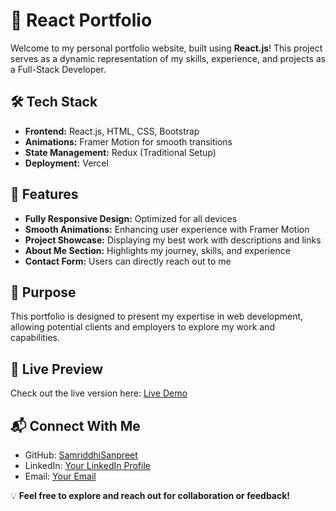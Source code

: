 # 🚀 React Portfolio

Welcome to my personal portfolio website, built using **React.js**! This project serves as a dynamic representation of my skills, experience, and projects as a Full-Stack Developer.

## 🛠️ Tech Stack
- **Frontend:** React.js, HTML, CSS, Bootstrap
- **Animations:** Framer Motion for smooth transitions
- **State Management:** Redux (Traditional Setup)
- **Deployment:** Vercel

## 📌 Features
- **Fully Responsive Design:** Optimized for all devices
- **Smooth Animations:** Enhancing user experience with Framer Motion
- **Project Showcase:** Displaying my best work with descriptions and links
- **About Me Section:** Highlights my journey, skills, and experience
- **Contact Form:** Users can directly reach out to me

## 🎯 Purpose
This portfolio is designed to present my expertise in web development, allowing potential clients and employers to explore my work and capabilities.

## 🔗 Live Preview
Check out the live version here: [Live Demo](https://react-portfolio-phi-sage.vercel.app)

## 📬 Connect With Me
- GitHub: [SamriddhiSanpreet](https://github.com/SamriddhiSanpreet)
- LinkedIn: [Your LinkedIn Profile](#)
- Email: [Your Email](#)

💡 **Feel free to explore and reach out for collaboration or feedback!**

